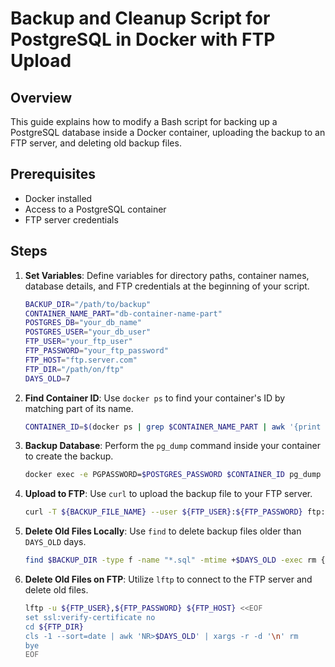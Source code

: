 # Backup and Cleanup Script for PostgreSQL in Docker with FTP Upload

## Overview
This guide explains how to modify a Bash script for backing up a PostgreSQL database inside a Docker container, uploading the backup to an FTP server, and deleting old backup files.

## Prerequisites
- Docker installed
- Access to a PostgreSQL container
- FTP server credentials

## Steps

1. **Set Variables**: Define variables for directory paths, container names, database details, and FTP credentials at the beginning of your script.

    ```bash
    BACKUP_DIR="/path/to/backup"
    CONTAINER_NAME_PART="db-container-name-part"
    POSTGRES_DB="your_db_name"
    POSTGRES_USER="your_db_user"
    FTP_USER="your_ftp_user"
    FTP_PASSWORD="your_ftp_password"
    FTP_HOST="ftp.server.com"
    FTP_DIR="/path/on/ftp"
    DAYS_OLD=7
    ```

2. **Find Container ID**: Use `docker ps` to find your container's ID by matching part of its name.

    ```bash
    CONTAINER_ID=$(docker ps | grep $CONTAINER_NAME_PART | awk '{print $1}')
    ```

3. **Backup Database**: Perform the `pg_dump` command inside your container to create the backup.

    ```bash
    docker exec -e PGPASSWORD=$POSTGRES_PASSWORD $CONTAINER_ID pg_dump -U $POSTGRES_USER $POSTGRES_DB > $BACKUP_FILE_NAME
    ```

4. **Upload to FTP**: Use `curl` to upload the backup file to your FTP server.

    ```bash
    curl -T ${BACKUP_FILE_NAME} --user ${FTP_USER}:${FTP_PASSWORD} ftp://${FTP_HOST}${FTP_DIR}/
    ```

5. **Delete Old Files Locally**: Use `find` to delete backup files older than `DAYS_OLD` days.

    ```bash
    find $BACKUP_DIR -type f -name "*.sql" -mtime +$DAYS_OLD -exec rm {} \;
    ```

6. **Delete Old Files on FTP**: Utilize `lftp` to connect to the FTP server and delete old files.

    ```bash
    lftp -u ${FTP_USER},${FTP_PASSWORD} ${FTP_HOST} <<EOF
    set ssl:verify-certificate no
    cd ${FTP_DIR}
    cls -1 --sort=date | awk 'NR>$DAYS_OLD' | xargs -r -d '\n' rm
    bye
    EOF
    ```
